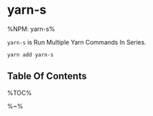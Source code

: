 # yarn-s

%NPM: yarn-s%

`yarn-s` is Run Multiple Yarn Commands In Series.

```sh
yarn add yarn-s
```

## Table Of Contents

%TOC%

%~%